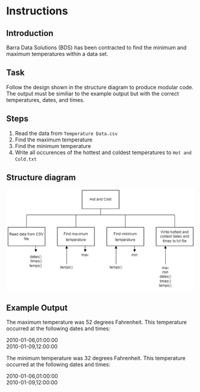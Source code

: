 # Instructions

## Introduction

Barra Data Solutions (BDS) has been contracted to find the minimum and maximum temperatures within a data set.

## Task

Follow the design shown in the structure diagram to produce modular code.  The output must be similiar to the example output but with the correct temperatures, dates, and times.

## Steps

1. Read the data from `Temperature Data.csv`
2. Find the maximum temperature
3. Find the minimum temperature
4. Write all occurences of the hottest and coldest temperatures to `Hot and Cold.txt`

## Structure diagram

![Structure diagram](assets/HotAndCold.png)

## Example Output

The maximum temperature was 52 degrees Fahrenheit.  This temperature occurred at the following dates and times:

2010-01-06,01:00:00  
2010-01-09,12:00:00

The minimum temperature was 32 degrees Fahrenheit.  This temperature occurred at the following dates and times:

2010-01-06,01:00:00  
2010-01-09,12:00:00
